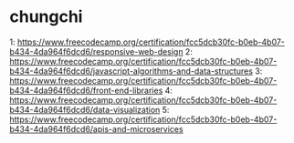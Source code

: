 # chungchi


1:
https://www.freecodecamp.org/certification/fcc5dcb30fc-b0eb-4b07-b434-4da964f6dcd6/responsive-web-design
2:
https://www.freecodecamp.org/certification/fcc5dcb30fc-b0eb-4b07-b434-4da964f6dcd6/javascript-algorithms-and-data-structures
3:
https://www.freecodecamp.org/certification/fcc5dcb30fc-b0eb-4b07-b434-4da964f6dcd6/front-end-libraries
4:
https://www.freecodecamp.org/certification/fcc5dcb30fc-b0eb-4b07-b434-4da964f6dcd6/data-visualization
5:
https://www.freecodecamp.org/certification/fcc5dcb30fc-b0eb-4b07-b434-4da964f6dcd6/apis-and-microservices
